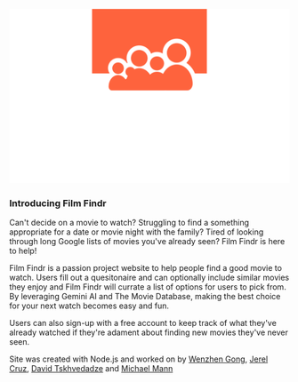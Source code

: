![Film Findr Logo](https://github.com/michael-w-mann/filmfindr/blob/dev/client/components/statics/film-findr-high-resolution-logo-transparent.png?raw=true)

### Introducing Film Findr

Can't decide on a movie to watch? Struggling to find a something appropriate for a date or movie night with the family? Tired of looking through long Google lists of movies you've already seen? Film Findr is here to help!

Film Findr is a passion project website to help people find a good movie to watch. Users fill out a quesitonaire and can optionally include similar movies they enjoy and Film Findr will currate a list of options for users to pick from. By leveraging Gemini AI and The Movie Database, making the best choice for your next watch becomes easy and fun.

Users can also sign-up with a free account to keep track of what they've already watched if they're adament about finding new movies they've never seen.

Site was created with Node.js and worked on by [Wenzhen Gong](https://github.com/wenzhen-gong), [Jerel Cruz](https://github.com/jaycruz2905), [David Tskhvedadze](https://github.com/davidtskhvedadze) and [Michael Mann](https://github.com/michael-w-mann)
